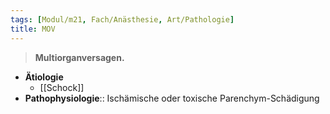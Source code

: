```yaml
---
tags: [Modul/m21, Fach/Anästhesie, Art/Pathologie]
title: MOV
---
```

> **Multiorganversagen.**
- **Ätiologie**
	- [[Schock]]
- **Pathophysiologie**:: Ischämische oder toxische Parenchym-Schädigung